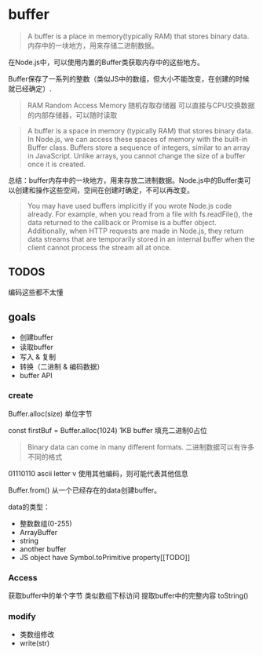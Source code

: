 # buffer

> A buffer is a place in memory(typically RAM) that stores binary data. 内存中的一块地方，用来存储二进制数据。

在Node.js中，可以使用内置的Buffer类获取内存中的这些地方。

Buffer保存了一系列的整数（类似JS中的数组，但大小不能改变，在创建的时候就已经确定）.

> RAM Random Access Memory 随机存取存储器  可以直接与CPU交换数据的内部存储器，可以随时读取

> A buffer is a space in memory (typically RAM) that stores binary data. In Node.js, we can access these spaces of memory with the built-in Buffer class. Buffers store a sequence of integers, similar to an array in JavaScript. Unlike arrays, you cannot change the size of a buffer once it is created.

总结：buffer内存中的一块地方，用来存放二进制数据。Node.js中的Buffer类可以创建和操作这些空间，空间在创建时确定，不可以再改变。

> You may have used buffers implicitly if you wrote Node.js code already. For example, when you read from a file with fs.readFile(), the data returned to the callback or Promise is a buffer object.
>  Additionally, when HTTP requests are made in Node.js, they return data streams that are temporarily stored in an internal buffer when the client cannot process the stream all at once.

## TODOS

编码这些都不太懂

## goals

- 创建buffer
- 读取buffer
- 写入 & 复制
- 转换（二进制 & 编码数据）
- buffer API

### create

Buffer.alloc(size) 单位字节

const firstBuf = Buffer.alloc(1024)  1KB buffer 填充二进制0占位

> Binary data can come in many different formats. 二进制数据可以有许多不同的格式

01110110 ascii letter v
使用其他编码，则可能代表其他信息

Buffer.from() 从一个已经存在的data创建buffer。

data的类型：
- 整数数组(0-255)
- ArrayBuffer
- string
- another buffer
- JS object have Symbol.toPrimitive property[[TODO]]

### Access

获取buffer中的单个字节 类似数组下标访问
提取buffer中的完整内容 toString()

### modify

- 类数组修改
- write(str)
